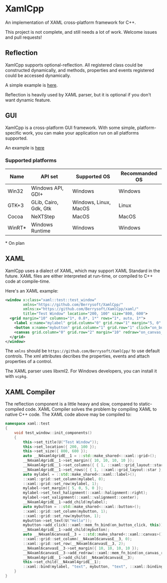 # XamlCpp
An implementation of XAML cross-platform framework for C++.

This project is not complete, and still needs a lot of work. Welcome issues and pull requests!
## Reflection
XamlCpp supports optional-reflection. All registered class could be constructed dynamically, and methods, properties and events registered could be accessed dynamically.

A simple example is [here](./meta/test/main.cpp).

Reflection is heavily used by XAML parser, but it is optional if you don't want dynamic feature.

## GUI
XamlCpp is a cross-platform GUI framework. With some simple, platform-specific work, you can make your application run on all platforms supported.

An example is [here](./ui/test/main.cpp)

### Supported platforms
|Name|API set|Supported OS|Recommanded OS|
|-|-|-|-|
|Win32|Windows API, GDI+|Windows|Windows|
|GTK+3|GLib, Cairo, Gdk, Gtk|Windows, Linux, MacOS|Linux|
|Cocoa|NeXTStep|MacOS|MacOS|
|WinRT*|Windows Runtime|Windows|Windows|

\* On plan

## XAML
XamlCpp uses a dialect of XAML, which may support XAML Standard in the future. XAML files are either interpreted at run-time, or compiled to C++ code at compile-time.

Here's an XAML example:
``` xml
<window x:class="xaml::test::test_window"
        xmlns="https://github.com/Berrysoft/XamlCpp/"
        xmlns:x="https://github.com/Berrysoft/XamlCpp/xaml/"
        title="Test Window" location="200, 100" size="800, 600">
  <grid margin="10" columns="1*, 0.8*, 1*" rows="1*, auto, 1*">
    <label x:name="mylabel" grid.column="0" grid.row="1" margin="5, 0" text_halignment="right" valignment="center" text="{binding text,element=mybutton,mode=one_way}"/>
    <button x:name="mybutton" grid.column="1" grid.row="1" click="on_button_click">Hello</button>
    <canvas grid.column="0" grid.row="2" margin="10" redraw="on_canvas_redraw"/>
  </grid>
</window>
```
The `xmlns` should be `https://github.com/Berrysoft/XamlCpp/` to use default controls. The xml attributes decribes the properties, events and attach properties of a control.

The XAML parser uses libxml2. For Windows developers, you can install it with `vcpkg`.

## XAML Compiler
The reflection component is a little heavy and slow, compared to static-compiled code. XAML Compiler solves the problem by compiling XAML to native C++ code. The XAML code above may be compiled to:

``` c++
namespace xaml::test
{
    void test_window::init_components()
    {
        this->set_title(U("Test Window"));
        this->set_location({ 200, 100 });
        this->set_size({ 800, 600 });
        auto __N4xaml4gridE__1 = ::std::make_shared<::xaml::grid>();
        __N4xaml4gridE__1->set_margin({ 10, 10, 10, 10 });
        __N4xaml4gridE__1->set_columns({ { 1, ::xaml::grid_layout::star }, { 0.8, ::xaml::grid_layout::star }, { 1, ::xaml::grid_layout::star } });
        __N4xaml4gridE__1->set_rows({ { 1, ::xaml::grid_layout::star }, { 0, ::xaml::grid_layout::compact }, { 1, ::xaml::grid_layout::star } });
        auto mylabel = ::std::make_shared<::xaml::label>();
        ::xaml::grid::set_column(mylabel, 0);
        ::xaml::grid::set_row(mylabel, 1);
        mylabel->set_margin({ 5, 0, 5, 0 });
        mylabel->set_text_halignment(::xaml::halignment::right);
        mylabel->set_valignment(::xaml::valignment::center);
        __N4xaml4gridE__1->add_child(mylabel);
        auto mybutton = ::std::make_shared<::xaml::button>();
        ::xaml::grid::set_column(mybutton, 1);
        ::xaml::grid::set_row(mybutton, 1);
        mybutton->set_text(U("Hello"));
        mybutton->add_click(::xaml::mem_fn_bind(on_button_click, this));
        __N4xaml4gridE__1->add_child(mybutton);
        auto __N4xaml6canvasE__3 = ::std::make_shared<::xaml::canvas>();
        ::xaml::grid::set_column(__N4xaml6canvasE__3, 0);
        ::xaml::grid::set_row(__N4xaml6canvasE__3, 2);
        __N4xaml6canvasE__3->set_margin({ 10, 10, 10, 10 });
        __N4xaml6canvasE__3->add_redraw(::xaml::mem_fn_bind(on_canvas_redraw, this));
        __N4xaml4gridE__1->add_child(__N4xaml6canvasE__3);
        this->set_child(__N4xaml4gridE__1);
        ::xaml::bind(mylabel, "text", mybutton, "text", ::xaml::binding_mode::one_way);
    }
}
```
